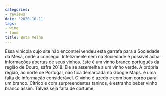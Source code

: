 ```yaml
---
categories:
- reviews
date: '2020-10-11'
tags:
- wine
- food
title: Bota Velha
---
```


Essa vinícola cujo site não encontrei vendeu esta garrafa para a Sociedade da Mesa, onde a consegui. Infelizmente nem na Sociedade é possível achar informações abertas de seus vinhos. Este é um vinho branco português da região de Douro, safra 2018. Ele se assemelha a um vinho verde. A própria região, ao norte de Portugal, não fica demarcada no Google Maps. é uma falta de informação considerável. O vinho é azedo e com bom corpo para um branco. Cítrico e com surpreendentes taninos, é estranho beber vinho branco assim. Talvez seja falta de costume.